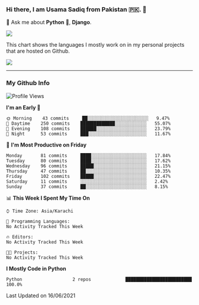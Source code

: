 ### Hi there, I am Usama Sadiq from Pakistan 🇵🇰. 👋

💬 Ask me about **Python** 🐍, **Django**. <!-- , Testing, Docker, Jenkins Automation, -->

<!--  
🗣 I love to talk about
  - Automating day-to-day stuff using Python
  - **Urdu Literature** 📚, **Anime** 💻, **Manga** 📜, **Light Novels** 📜, **Comics** 📱.  
-->

<img align="center" src="https://github-readme-stats.vercel.app/api?username=UsamaSadiq&custom_title=My Stats&show_icons=true&theme=dark&count_private=true&include_all_commits=true" />

This chart shows the languages I mostly work on in my personal projects that are hosted on Github.

<img align="center" src="https://github-readme-stats.vercel.app/api/top-langs/?username=UsamaSadiq&langs_count=10&layout=compact" />

--- 
### My Github Info
<!--START_SECTION:waka-->
![Profile Views](http://img.shields.io/badge/Profile%20Views-8-blue)

**I'm an Early 🐤** 

```text
🌞 Morning    43 commits     ██░░░░░░░░░░░░░░░░░░░░░░░   9.47% 
🌆 Daytime    250 commits    █████████████░░░░░░░░░░░░   55.07% 
🌃 Evening    108 commits    ██████░░░░░░░░░░░░░░░░░░░   23.79% 
🌙 Night      53 commits     ███░░░░░░░░░░░░░░░░░░░░░░   11.67%

```
📅 **I'm Most Productive on Friday** 

```text
Monday       81 commits     ████░░░░░░░░░░░░░░░░░░░░░   17.84% 
Tuesday      80 commits     ████░░░░░░░░░░░░░░░░░░░░░   17.62% 
Wednesday    96 commits     █████░░░░░░░░░░░░░░░░░░░░   21.15% 
Thursday     47 commits     ██░░░░░░░░░░░░░░░░░░░░░░░   10.35% 
Friday       102 commits    █████░░░░░░░░░░░░░░░░░░░░   22.47% 
Saturday     11 commits     ░░░░░░░░░░░░░░░░░░░░░░░░░   2.42% 
Sunday       37 commits     ██░░░░░░░░░░░░░░░░░░░░░░░   8.15%

```


📊 **This Week I Spent My Time On** 

```text
⌚︎ Time Zone: Asia/Karachi

💬 Programming Languages: 
No Activity Tracked This Week

🔥 Editors: 
No Activity Tracked This Week

🐱‍💻 Projects: 
No Activity Tracked This Week

```

**I Mostly Code in Python** 

```text
Python                   2 repos             █████████████████████████   100.0%

```



 Last Updated on 16/06/2021
<!--END_SECTION:waka-->
<!--
**UsamaSadiq/UsamaSadiq** is a ✨ _special_ ✨ repository because its `README.md` (this file) appears on your GitHub profile.

Here are some ideas to get you started:

- 🔭 I’m currently working on ...
- 🌱 I’m currently learning ...
- 👯 I’m looking to collaborate on ...
- 🤔 I’m looking for help with ...
- 📫 How to reach me: ...
- 😄 Pronouns: ...
- ⚡ Fun fact: ...
-->
